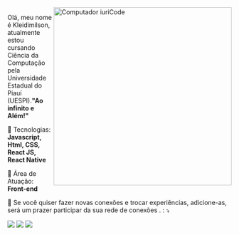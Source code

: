 <img src="https://raw.githubusercontent.com/MicaelliMedeiros/micaellimedeiros/master/image/computer-illustration.png" min-width="400px" max-width="400px" width="400px" align="right" alt="Computador iuriCode">

<p align="left"> 
  Olá, meu nome é Kleidimilson, atualmente estou cursando Ciência da Computação pela Universidade Estadual do Piauí (UESPI).<strong>"Ao infinito e Além!"</strong><br>
  
</p>

<p align="left">
  🦄 Tecnologias: <strong>Javascript, Html, CSS, React JS, React Native</strong>
</p>

<p align="left">
  💼 Área de Atuação: <strong>Front-end</strong>
</p>

<p align="left">
  💌 Se você quiser fazer novas conexões e trocar experiências, adicione-as, será um prazer participar da sua rede de conexões . : ⤵️
</p>

<p align="left">
  <a href="#" alt="Gmail">
  <img src="https://img.shields.io/badge/-Gmail-FF0000?style=flat-square&labelColor=FF0000&logo=gmail&logoColor=white&link=kleidimilson@gmail.com" /></a>

  <a href="#" alt="Linkedin">
  <img src="https://img.shields.io/badge/-Linkedin-0e76a8?style=flat-square&logo=Linkedin&logoColor=white&link=https://www.linkedin.com/in/kleidimilson/" /></a>

  <a href="#" alt="Instagram">
  <img src="https://img.shields.io/badge/-Instagram-DF0174?style=flat-square&labelColor=DF0174&logo=instagram&logoColor=white&link=https://www.instagram.com/kleidimilson/"/></a>
</p>  
